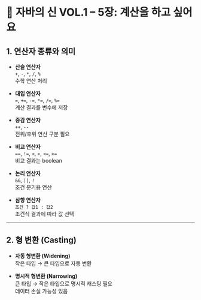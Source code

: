 # 📘 자바의 신 VOL.1 – 5장:  계산을 하고 싶어요

## 1. 연산자 종류와 의미

- **산술 연산자**  
  `+`, `-`, `*`, `/`, `%`  
  수학 연산 처리

- **대입 연산자**  
  `=`, `+=`, `-=`, `*=`, `/=`, `%=`  
  계산 결과를 변수에 저장

- **증감 연산자**  
  `++`, `--`  
  전위/후위 연산 구분 필요

- **비교 연산자**  
  `==`, `!=`, `<`, `>`, `<=`, `>=`  
  비교 결과는 boolean

- **논리 연산자**  
  `&&`, `||`, `!`  
  조건 분기용 연산

- **삼항 연산자**  
  `조건 ? 값1 : 값2`  
  조건식 결과에 따라 값 선택

---

## 2. 형 변환 (Casting)

- **자동 형변환 (Widening)**  
  작은 타입 → 큰 타입으로 자동 변환

- **명시적 형변환 (Narrowing)**  
  큰 타입 → 작은 타입으로 명시적 캐스팅 필요  
  데이터 손실 가능성 있음